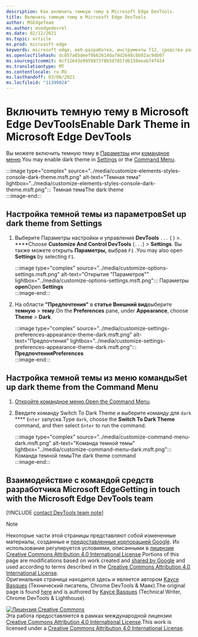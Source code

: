 ```yaml
---
description: Как включить темную тему в Microsoft Edge DevTools.
title: Включить темную тему в Microsoft Edge DevTools
author: MSEdgeTeam
ms.author: msedgedevrel
ms.date: 02/12/2021
ms.topic: article
ms.prod: microsoft-edge
keywords: microsoft edge, веб-разработка, инструменты f12, средства разработчика
ms.openlocfilehash: dc857a65deef9b62614da79d2648c8b92ac9db07
ms.sourcegitcommit: 6cf12643e9959873f8b5d785fd6158eeab74f424
ms.translationtype: MT
ms.contentlocale: ru-RU
ms.lasthandoff: 03/06/2021
ms.locfileid: "11399024"
---
```

<!-- Copyright Kayce Basques 

   Licensed under the Apache License, Version 2.0 (the "License");
   you may not use this file except in compliance with the License.
   You may obtain a copy of the License at

       https://www.apache.org/licenses/LICENSE-2.0

   Unless required by applicable law or agreed to in writing, software
   distributed under the License is distributed on an "AS IS" BASIS,
   WITHOUT WARRANTIES OR CONDITIONS OF ANY KIND, either express or implied.
   See the License for the specific language governing permissions and
   limitations under the License.  -->

# <a name="enable-dark-theme-in-microsoft-edge-devtools"></a><span data-ttu-id="abd9a-104">Включить темную тему в Microsoft Edge DevTools</span><span class="sxs-lookup"><span data-stu-id="abd9a-104">Enable Dark Theme in Microsoft Edge DevTools</span></span>  

<span data-ttu-id="abd9a-105">Вы можете включить темную тему в [Параметры](#set-up-dark-theme-from-settings) или [командное меню](#set-up-dark-theme-from-the-command-menu).</span><span class="sxs-lookup"><span data-stu-id="abd9a-105">You may enable dark theme in [Settings](#set-up-dark-theme-from-settings) or the [Command Menu](#set-up-dark-theme-from-the-command-menu).</span></span>  

:::image type="complex" source="../media/customize-elements-styles-console-dark-theme.msft.png" alt-text="Темная тема" lightbox="../media/customize-elements-styles-console-dark-theme.msft.png":::
   <span data-ttu-id="abd9a-107">Темная тема</span><span class="sxs-lookup"><span data-stu-id="abd9a-107">The dark theme</span></span>  
:::image-end:::  

## <a name="set-up-dark-theme-from-settings"></a><span data-ttu-id="abd9a-108">Настройка темной темы из параметров</span><span class="sxs-lookup"><span data-stu-id="abd9a-108">Set up dark theme from Settings</span></span>  

1.  <span data-ttu-id="abd9a-109">Выберите Параметры настройки и управления **DevTools** `...` \( \) >. \*\*\*\*</span><span class="sxs-lookup"><span data-stu-id="abd9a-109">Choose **Customize And Control DevTools** \(`...`\) > **Settings**.</span></span>  <span data-ttu-id="abd9a-110">Вы также можете открыть **Параметры,** выбрав `F1` .</span><span class="sxs-lookup"><span data-stu-id="abd9a-110">You may also open **Settings** by selecting `F1`.</span></span>  
    
    :::image type="complex" source="../media/customize-options-settings.msft.png" alt-text="Открытие "Параметров"" lightbox="../media/customize-options-settings.msft.png":::
       <span data-ttu-id="abd9a-112">Параметры **open**</span><span class="sxs-lookup"><span data-stu-id="abd9a-112">Open **Settings**</span></span>  
    :::image-end:::  

1.  <span data-ttu-id="abd9a-113">На области **"Предпочтения"** в **статье Внешний вид**выберите **темную**  >  **тему**.</span><span class="sxs-lookup"><span data-stu-id="abd9a-113">On the **Preferences** pane,  under **Appearance**, choose **Theme** > **Dark**.</span></span>  
    
    :::image type="complex" source="../media/customize-settings-preferences-appearance-theme-dark.msft.png" alt-text="Предпочтения" lightbox="../media/customize-settings-preferences-appearance-theme-dark.msft.png":::
       **<span data-ttu-id="abd9a-115">Предпочтения</span><span class="sxs-lookup"><span data-stu-id="abd9a-115">Preferences</span></span>**  
    :::image-end:::  

## <a name="set-up-dark-theme-from-the-command-menu"></a><span data-ttu-id="abd9a-116">Настройка темной темы из меню команды</span><span class="sxs-lookup"><span data-stu-id="abd9a-116">Set up dark theme from the Command Menu</span></span>  

1.  <span data-ttu-id="abd9a-117">[Откройте командное меню.][DevtoolsCommandMenu]</span><span class="sxs-lookup"><span data-stu-id="abd9a-117">[Open the Command Menu][DevtoolsCommandMenu].</span></span>  
1.  <span data-ttu-id="abd9a-118">Введите команду Switch To Dark Theme и выберите команду для `dark` \*\*\*\* `Enter` запуска.</span><span class="sxs-lookup"><span data-stu-id="abd9a-118">Type `dark`, choose the **Switch To Dark Theme** command, and then select `Enter` to run the command.</span></span>  
    
    :::image type="complex" source="../media/customize-command-menu-dark.msft.png" alt-text="Команда темной темы" lightbox="../media/customize-command-menu-dark.msft.png":::
       <span data-ttu-id="abd9a-120">Команда темной темы</span><span class="sxs-lookup"><span data-stu-id="abd9a-120">The dark theme command</span></span>  
    :::image-end:::  
    
## <a name="getting-in-touch-with-the-microsoft-edge-devtools-team"></a><span data-ttu-id="abd9a-121">Взаимодействие с командой средств разработчика Microsoft Edge</span><span class="sxs-lookup"><span data-stu-id="abd9a-121">Getting in touch with the Microsoft Edge DevTools team</span></span>  

[!INCLUDE [contact DevTools team note](../includes/contact-devtools-team-note.md)]  

<!-- links -->  

[DevtoolsCommandMenu]: ../command-menu/index.md "Командное меню | Документы Майкрософт"  

> [!NOTE]
> <span data-ttu-id="abd9a-123">Некоторые части этой страницы представляют собой измененные материалы, созданные и [предоставленные корпорацией Google][GoogleSitePolicies]. Их использование регулируется условиями, описанными в [лицензии Creative Commons Attribution 4.0 International License][CCA4IL].</span><span class="sxs-lookup"><span data-stu-id="abd9a-123">Portions of this page are modifications based on work created and [shared by Google][GoogleSitePolicies] and used according to terms described in the [Creative Commons Attribution 4.0 International License][CCA4IL].</span></span>  
> <span data-ttu-id="abd9a-124">Оригинальная страница [](https://developers.google.com/web/tools/chrome-devtools/customize/dark-theme) находится здесь и является автором [Kayce Basques][KayceBasques] \(Технический писатель, Chrome DevTools \& Маяк\).</span><span class="sxs-lookup"><span data-stu-id="abd9a-124">The original page is found [here](https://developers.google.com/web/tools/chrome-devtools/customize/dark-theme) and is authored by [Kayce Basques][KayceBasques] \(Technical Writer, Chrome DevTools \& Lighthouse\).</span></span>  

[![Лицензия Creative Commons][CCby4Image]][CCA4IL]  
<span data-ttu-id="abd9a-126">Эта работа предоставляется в рамках международной лицензии [Creative Commons Attribution 4.0 International License][CCA4IL].</span><span class="sxs-lookup"><span data-stu-id="abd9a-126">This work is licensed under a [Creative Commons Attribution 4.0 International License][CCA4IL].</span></span>  

[CCA4IL]: https://creativecommons.org/licenses/by/4.0  
[CCby4Image]: https://i.creativecommons.org/l/by/4.0/88x31.png  
[GoogleSitePolicies]: https://developers.google.com/terms/site-policies  
[KayceBasques]: https://developers.google.com/web/resources/contributors/kaycebasques  

